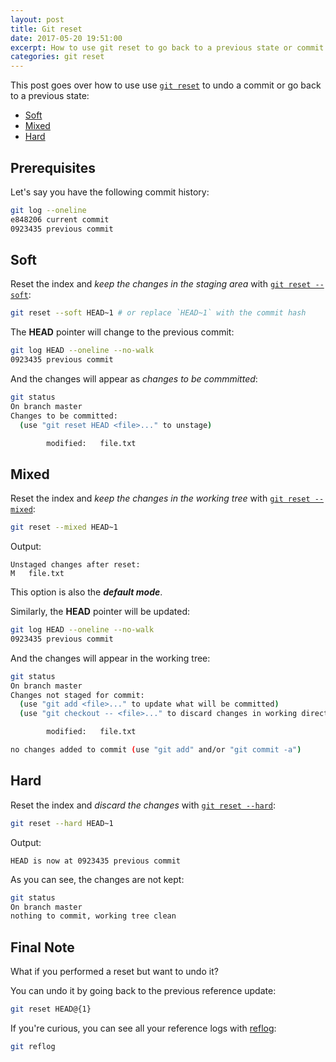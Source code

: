 ```yaml
---
layout: post
title: Git reset
date: 2017-05-20 19:51:00
excerpt: How to use git reset to go back to a previous state or commit.
categories: git reset
---
```


This post goes over how to use use [`git reset`](https://git-scm.com/book/en/v2/Git-Tools-Reset-Demystified) to undo a commit or go back to a previous state:

- [Soft](#soft)
- [Mixed](#mixed)
- [Hard](#hard)

## Prerequisites

Let's say you have the following commit history:

```sh
git log --oneline
e848206 current commit
0923435 previous commit
```

## Soft

Reset the index and _keep the changes in the staging area_ with [`git reset --soft`](https://git-scm.com/docs/git-reset#git-reset---soft):

```sh
git reset --soft HEAD~1 # or replace `HEAD~1` with the commit hash
```

The **HEAD** pointer will change to the previous commit:

```sh
git log HEAD --oneline --no-walk
0923435 previous commit
```

And the changes will appear as _changes to be commmitted_:

```sh
git status
On branch master
Changes to be committed:
  (use "git reset HEAD <file>..." to unstage)

        modified:   file.txt
```

## Mixed

Reset the index and _keep the changes in the working tree_ with [`git reset --mixed`](https://git-scm.com/docs/git-reset#git-reset---mixed):

```sh
git reset --mixed HEAD~1
```

Output:

```
Unstaged changes after reset:
M   file.txt
```

This option is also the **_default mode_**.

Similarly, the **HEAD** pointer will be updated:

```sh
git log HEAD --oneline --no-walk
0923435 previous commit
```

And the changes will appear in the working tree:

```sh
git status
On branch master
Changes not staged for commit:
  (use "git add <file>..." to update what will be committed)
  (use "git checkout -- <file>..." to discard changes in working directory)

        modified:   file.txt

no changes added to commit (use "git add" and/or "git commit -a")
```

## Hard

Reset the index and _discard the changes_ with [`git reset --hard`](https://git-scm.com/docs/git-reset#git-reset---hard):

```sh
git reset --hard HEAD~1
```

Output:

```
HEAD is now at 0923435 previous commit
```

As you can see, the changes are not kept:

```sh
git status
On branch master
nothing to commit, working tree clean
```

## Final Note

What if you performed a reset but want to undo it?

You can undo it by going back to the previous reference update:

<!--email_off-->

```sh
git reset HEAD@{1}
```

<!--/email_off-->

If you're curious, you can see all your reference logs with [reflog](https://git-scm.com/docs/git-reflog):

```sh
git reflog
```
